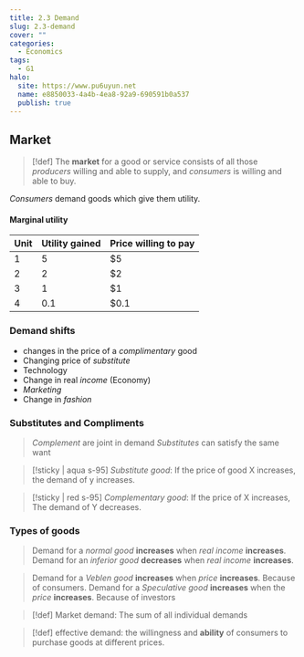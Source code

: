 ```yaml
---
title: 2.3 Demand
slug: 2.3-demand
cover: ""
categories:
  - Economics
tags:
  - G1
halo:
  site: https://www.pu6uyun.net
  name: e8850033-4a4b-4ea8-92a9-690591b0a537
  publish: true
---
```

## Market
> [!def]
> The **market** for a good or service consists of all those *producers* willing and able to supply, and *consumers* is willing and able to buy.

*Consumers* demand goods which give them utility.
#### Marginal utility

| Unit | Utility gained | Price willing to pay |
| ---- | -------------- | -------------------- |
| 1    | 5              | $5                   |
| 2    | 2              | $2                   |
| 3    | 1              | $1                   |
| 4    | 0.1            | $0.1                 |
### Demand shifts
- changes in the price of a *complimentary* good
- Changing price of *substitute* 
- Technology
- Change in real *income* (Economy)
- *Marketing*
- Change in *fashion*

### Substitutes and Compliments
> *Complement* are joint in demand
> *Substitutes* can satisfy the same want

> [!sticky | aqua s-95]
> *Substitute good*: If the price of good X increases, the demand of y increases.

> [!sticky | red s-95]
> *Complementary good*: If the price of X increases, The demand of Y decreases.

### Types of goods
> Demand for a *normal good* **increases** when *real income* **increases**. 
> Demand for an *inferior good* **decreases** when *real income* **increases**.

> Demand for a *Veblen good* **increases** when *price* **increases**.  Because of consumers.
> Demand for a *Speculative good* **increases** when the *price* **increases**. Because of investors


> [!def] Market demand:
> The sum of all individual demands

> [!def] effective demand:
> the willingness and **ability** of consumers to purchase goods at different prices.

